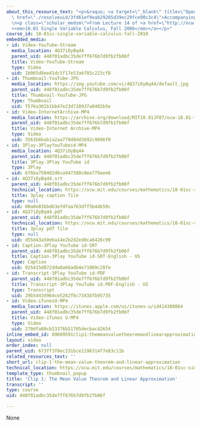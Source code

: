```yaml
---
about_this_resource_text: "<p>&raquo; <a target=\"_blank\" title=\"Open in a new window.\"\
  \ href=\"./resolveuid/3fd61ef9eab29205d39ec29fce90c3c4\">Accompanying Notes (PDF)</a></p>\r\
  \n<p class=\"scholar_medsm\">From Lecture 14 of <a href=\"http://ocw.mit.edu/courses/mathematics/18-01-single-variable-calculus-fall-2006/video-lectures/\"\
  ><em>18.01 Single Variable Calculus, Fall 2006</em></a></p>"
course_id: 18-01sc-single-variable-calculus-fall-2010
embedded_media:
- id: Video-YouTube-Stream
  media_location: 4Q37iOyBq44
  parent_uid: 448f01adbc35de7ff676b7d9fb2fb06f
  title: Video-YouTube-Stream
  type: Video
  uid: 1b065d8ee41dc5f17e53a6f85c223cf8
- id: Thumbnail-YouTube-JPG
  media_location: https://img.youtube.com/vi/4Q37iOyBq44/default.jpg
  parent_uid: 448f01adbc35de7ff676b7d9fb2fb06f
  title: Thumbnail-YouTube-JPG
  type: Thumbnail
  uid: f576a301b1bb47e23d720937a8402b5e
- id: Video-InternetArchive-MP4
  media_location: https://archive.org/download/MIT18.01JF07/ocw-18.01-f07-lec14_300k.mp4
  parent_uid: 448f01adbc35de7ff676b7d9fb2fb06f
  title: Video-Internet Archive-MP4
  type: Video
  uid: 3563b6bab1a2aa779d8dd3692c9896f0
- id: 3Play-3PlayYouTubeid-MP4
  media_location: 4Q37iOyBq44
  parent_uid: 448f01adbc35de7ff676b7d9fb2fb06f
  title: 3Play-3Play YouTube id
  type: 3Play
  uid: 676ba750402d6ca947380c0ee779aee6
- id: 4Q37iOyBq44.srt
  parent_uid: 448f01adbc35de7ff676b7d9fb2fb06f
  technical_location: https://ocw.mit.edu/courses/mathematics/18-01sc-single-variable-calculus-fall-2010/unit-2-applications-of-differentiation/part-c-mean-value-theorem-antiderivatives-and-differential-equations/session-35-using-the-mean-value-theorem/clip-1-the-mean-value-theorem-and-linear-approximation/4Q37iOyBq44.srt
  title: 3play caption file
  type: null
  uid: 00a0e83bbd63efdfaa763dff5b44b59c
- id: 4Q37iOyBq44.pdf
  parent_uid: 448f01adbc35de7ff676b7d9fb2fb06f
  technical_location: https://ocw.mit.edu/courses/mathematics/18-01sc-single-variable-calculus-fall-2010/unit-2-applications-of-differentiation/part-c-mean-value-theorem-antiderivatives-and-differential-equations/session-35-using-the-mean-value-theorem/clip-1-the-mean-value-theorem-and-linear-approximation/4Q37iOyBq44.pdf
  title: 3play pdf file
  type: null
  uid: d55d43a50e6a14e2b2d2ed0ca6426c99
- id: Caption-3Play YouTube id-SRT
  parent_uid: 448f01adbc35de7ff676b7d9fb2fb06f
  title: Caption-3Play YouTube id-SRT-English - US
  type: Caption
  uid: 925415d872dda8a66adb4e71009c28fe
- id: Transcript-3Play YouTube id-PDF
  parent_uid: 448f01adbc35de7ff676b7d9fb2fb06f
  title: Transcript-3Play YouTube id-PDF-English - US
  type: Transcript
  uid: 29b5443d964ce5262f6c7343bfb95735
- id: Video-iTunesU-MP4
  media_location: https://itunes.apple.com/us/itunes-u/id414308064
  parent_uid: 448f01adbc35de7ff676b7d9fb2fb06f
  title: Video-iTunes U-MP4
  type: Video
  uid: 270dfa80cb23376b51705decbac42654
inline_embed_id: 89609591clip1:themeanvaluetheoremandlinearapproximation80464664
layout: video
order_index: null
parent_uid: 673ff3f8ec331bce1196314f7e83c11b
related_resources_text: ''
short_url: clip-1-the-mean-value-theorem-and-linear-approximation
technical_location: https://ocw.mit.edu/courses/mathematics/18-01sc-single-variable-calculus-fall-2010/unit-2-applications-of-differentiation/part-c-mean-value-theorem-antiderivatives-and-differential-equations/session-35-using-the-mean-value-theorem/clip-1-the-mean-value-theorem-and-linear-approximation
template_type: thumbnail_popup
title: 'Clip 1: The Mean Value Theorem and Linear Approximation'
transcript: ''
type: course
uid: 448f01adbc35de7ff676b7d9fb2fb06f

---
```

None
